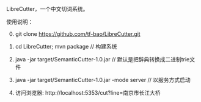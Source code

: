LibreCutter，一个中文切词系统。

使用说明：

0. git clone https://github.com/tf-bao/LibreCutter.git

1. cd LibreCutter; mvn package // 构建系统

2. java -jar target/SemanticCutter-1.0.jar // 默认是把辞典转换成二进制trie文件

3. java -jar target/SemanticCutter-1.0.jar -mode server // 以服务方式启动

4. 访问浏览器: http://localhost:5353/cut?line=南京市长江大桥
